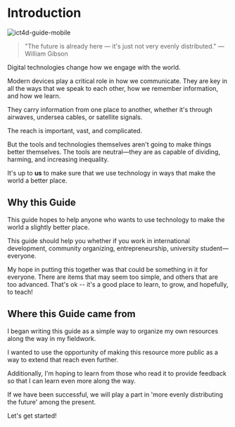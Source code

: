 # Introduction

![ict4d-guide-mobile](../images/ict4d-guide-mobile.jpg)

> "The future is already here — it's just not very evenly distributed." — William Gibson

Digital technologies change how we engage with the world.

Modern devices play a critical role in how we communicate. They are key in all the ways that we speak to each other, how we remember information, and how we learn.

They carry information from one place to another, whether it's through airwaves, undersea cables, or satellite signals.

The reach is important, vast, and complicated.

But the tools and technologies themselves aren't going to make things better themselves. The tools are neutral—they are as capable of dividing, harming, and increasing inequality.

It's up to **us** to make sure that we use technology in ways that make the world a better place.



## Why this Guide

This guide hopes to help anyone who wants to use technology to make the world a slightly better place. 

This guide should help you whether if you work in international development, community organizing, entrepreneurship, university student—everyone.

My hope in putting this together was that could be something in it for everyone. There are items that may seem too simple, and others that are too advanced. That's ok -- it's a good place to learn, to grow, and hopefully, to teach!



## Where this Guide came from

I began writing this guide as a simple way to organize my own resources along the way in my fieldwork.

I wanted to use the opportunity of making this resource more public as a way to extend that reach even further.

Additionally, I'm hoping to learn from those who read it to provide feedback so that I can learn even more along the way.

If we have been successful, we will play a part in 'more evenly distributing the future' among the present.



Let's get started!


